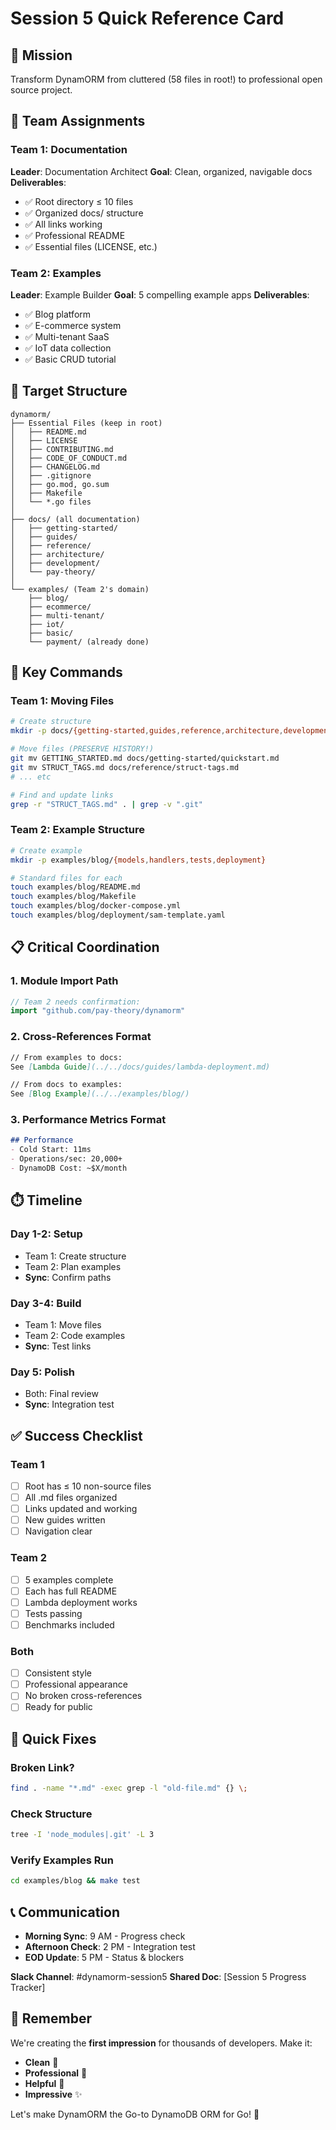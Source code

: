 # Session 5 Quick Reference Card

## 🎯 Mission
Transform DynamORM from cluttered (58 files in root!) to professional open source project.

## 👥 Team Assignments

### Team 1: Documentation
**Leader**: Documentation Architect
**Goal**: Clean, organized, navigable docs
**Deliverables**:
- ✅ Root directory ≤ 10 files
- ✅ Organized docs/ structure
- ✅ All links working
- ✅ Professional README
- ✅ Essential files (LICENSE, etc.)

### Team 2: Examples  
**Leader**: Example Builder
**Goal**: 5 compelling example apps
**Deliverables**:
- ✅ Blog platform
- ✅ E-commerce system
- ✅ Multi-tenant SaaS
- ✅ IoT data collection
- ✅ Basic CRUD tutorial

## 📁 Target Structure
```
dynamorm/
├── Essential Files (keep in root)
│   ├── README.md
│   ├── LICENSE
│   ├── CONTRIBUTING.md
│   ├── CODE_OF_CONDUCT.md
│   ├── CHANGELOG.md
│   ├── .gitignore
│   ├── go.mod, go.sum
│   ├── Makefile
│   └── *.go files
│
├── docs/ (all documentation)
│   ├── getting-started/
│   ├── guides/
│   ├── reference/
│   ├── architecture/
│   ├── development/
│   └── pay-theory/
│
└── examples/ (Team 2's domain)
    ├── blog/
    ├── ecommerce/
    ├── multi-tenant/
    ├── iot/
    ├── basic/
    └── payment/ (already done)
```

## 🔑 Key Commands

### Team 1: Moving Files
```bash
# Create structure
mkdir -p docs/{getting-started,guides,reference,architecture,development,pay-theory}

# Move files (PRESERVE HISTORY!)
git mv GETTING_STARTED.md docs/getting-started/quickstart.md
git mv STRUCT_TAGS.md docs/reference/struct-tags.md
# ... etc

# Find and update links
grep -r "STRUCT_TAGS.md" . | grep -v ".git"
```

### Team 2: Example Structure
```bash
# Create example
mkdir -p examples/blog/{models,handlers,tests,deployment}

# Standard files for each
touch examples/blog/README.md
touch examples/blog/Makefile
touch examples/blog/docker-compose.yml
touch examples/blog/deployment/sam-template.yaml
```

## 📋 Critical Coordination

### 1. Module Import Path
```go
// Team 2 needs confirmation:
import "github.com/pay-theory/dynamorm"
```

### 2. Cross-References Format
```markdown
// From examples to docs:
See [Lambda Guide](../../docs/guides/lambda-deployment.md)

// From docs to examples:
See [Blog Example](../../examples/blog/)
```

### 3. Performance Metrics Format
```markdown
## Performance
- Cold Start: 11ms
- Operations/sec: 20,000+
- DynamoDB Cost: ~$X/month
```

## ⏱️ Timeline

### Day 1-2: Setup
- Team 1: Create structure
- Team 2: Plan examples
- **Sync**: Confirm paths

### Day 3-4: Build
- Team 1: Move files
- Team 2: Code examples
- **Sync**: Test links

### Day 5: Polish
- Both: Final review
- **Sync**: Integration test

## ✅ Success Checklist

### Team 1
- [ ] Root has ≤ 10 non-source files
- [ ] All .md files organized
- [ ] Links updated and working
- [ ] New guides written
- [ ] Navigation clear

### Team 2  
- [ ] 5 examples complete
- [ ] Each has full README
- [ ] Lambda deployment works
- [ ] Tests passing
- [ ] Benchmarks included

### Both
- [ ] Consistent style
- [ ] Professional appearance
- [ ] No broken cross-references
- [ ] Ready for public

## 🚨 Quick Fixes

### Broken Link?
```bash
find . -name "*.md" -exec grep -l "old-file.md" {} \;
```

### Check Structure
```bash
tree -I 'node_modules|.git' -L 3
```

### Verify Examples Run
```bash
cd examples/blog && make test
```

## 📞 Communication

- **Morning Sync**: 9 AM - Progress check
- **Afternoon Check**: 2 PM - Integration test  
- **EOD Update**: 5 PM - Status & blockers

**Slack Channel**: #dynamorm-session5
**Shared Doc**: [Session 5 Progress Tracker]

## 🎉 Remember

We're creating the **first impression** for thousands of developers. Make it:
- **Clean** 🧹
- **Professional** 👔
- **Helpful** 🤝
- **Impressive** ✨

Let's make DynamORM the Go-to DynamoDB ORM for Go! 🚀 